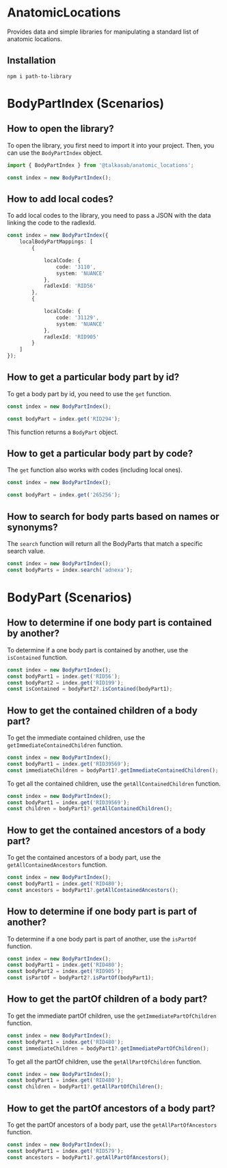 # AnatomicLocations

Provides data and simple libraries for manipulating a standard list of anatomic locations.

## Installation

```console
npm i path-to-library
```

# BodyPartIndex (Scenarios)

## How to open the library?

To open the library, you first need to import it into your project. Then, you can use the `BodyPartIndex` object.

```typescript
import { BodyPartIndex } from '@talkasab/anatomic_locations';

const index = new BodyPartIndex();
```

## How to add local codes?

To add local codes to the library, you need to pass a JSON with the data linking the code to the radlexId.

```typescript
const index = new BodyPartIndex({
    localBodyPartMappings: [
        {

            localCode: {
                code: '3110',
                system: 'NUANCE'
            },
            radlexId: 'RID56'
        },
        {

            localCode: {
                code: '31129',
                system: 'NUANCE'
            },
            radlexId: 'RID905'
        }
    ]
});
```

## How to get a particular body part by id?

To get a body part by id, you need to use the `get` function.

```typescript
const index = new BodyPartIndex();

const bodyPart = index.get('RID294');
```

This function returns a `BodyPart` object.

## How to get a particular body part by code?

The `get` function also works with codes (including local ones).

```typescript
const index = new BodyPartIndex();

const bodyPart = index.get('265256');
```
## How to search for body parts based on names or synonyms?

The `search` function will return all the BodyParts that match a specific search value.

```typescript
const index = new BodyPartIndex();
const bodyParts = index.search('adnexa');
```

# BodyPart (Scenarios)

## How to determine if one body part is contained by another?

To determine if a one body part is contained by another, use the `isContained` function.

```typescript
const index = new BodyPartIndex();
const bodyPart1 = index.get('RID56');
const bodyPart2 = index.get('RID199');
const isContained = bodyPart2?.isContained(bodyPart1);
```

## How to get the contained children of a body part?

To get the immediate contained children, use the `getImmediateContainedChildren` function.

```typescript
const index = new BodyPartIndex();
const bodyPart1 = index.get('RID39569');
const immediateChildren = bodyPart1?.getImmediateContainedChildren();
```

To get all the contained children, use the `getAllContainedChildren` function.

```typescript
const index = new BodyPartIndex();
const bodyPart1 = index.get('RID39569');
const children = bodyPart1?.getAllContainedChildren();
```

## How to get the contained ancestors of a body part?

To get the contained ancestors of a body part, use the `getAllContainedAncestors` function.

```typescript
const index = new BodyPartIndex();
const bodyPart1 = index.get('RID480');
const ancestors = bodyPart1?.getAllContainedAncestors();
```

## How to determine if one body part is part of another?

To determine if a one body part is part of another, use the `isPartOf` function.

```typescript
const index = new BodyPartIndex();
const bodyPart1 = index.get('RID480');
const bodyPart2 = index.get('RID905');
const isPartOf = bodyPart2?.isPartOf(bodyPart1);
```

## How to get the partOf children of a body part?

To get the immediate partOf children, use the `getImmediatePartOfChildren` function.

```typescript
const index = new BodyPartIndex();
const bodyPart1 = index.get('RID480');
const immediateChildren = bodyPart1?.getImmediatePartOfChildren();
```

To get all the partOf children, use the `getAllPartOfChildren` function.

```typescript
const index = new BodyPartIndex();
const bodyPart1 = index.get('RID480');
const children = bodyPart1?.getAllPartOfChildren();
```

## How to get the partOf ancestors of a body part?

To get the partOf ancestors of a body part, use the `getAllPartOfAncestors` function.

```typescript
const index = new BodyPartIndex();
const bodyPart1 = index.get('RID579');
const ancestors = bodyPart1?.getAllPartOfAncestors();
```